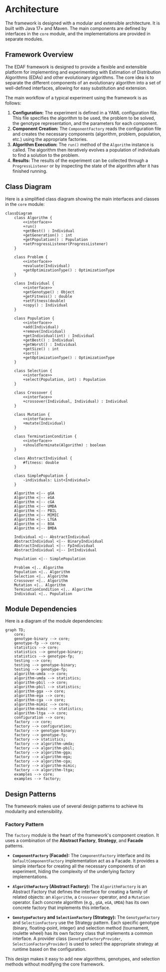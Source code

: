 # Architecture

The framework is designed with a modular and extensible architecture. It is built with Java 17+ and Maven.
The main components are defined by interfaces in the `core` module, and the implementations are provided in separate modules.

## Framework Overview

The EDAF framework is designed to provide a flexible and extensible platform for implementing and experimenting with Estimation of Distribution Algorithms (EDAs) and other evolutionary algorithms. The core idea is to separate the different components of an evolutionary algorithm into a set of well-defined interfaces, allowing for easy substitution and extension.

The main workflow of a typical experiment using the framework is as follows:

1.  **Configuration:** The experiment is defined in a YAML configuration file. This file specifies the algorithm to be used, the problem to be solved, the genotype representation, and the parameters for each component.
2.  **Component Creation:** The `ComponentFactory` reads the configuration file and creates the necessary components (algorithm, problem, population, etc.) using the appropriate factories.
3.  **Algorithm Execution:** The `run()` method of the `Algorithm` instance is called. The algorithm then iteratively evolves a population of individuals to find a solution to the problem.
4.  **Results:** The results of the experiment can be collected through a `ProgressListener` or by inspecting the state of the algorithm after it has finished running.

## Class Diagram

Here is a simplified class diagram showing the main interfaces and classes in the `core` module:

```mermaid
classDiagram
    class Algorithm {
        <<interface>>
        +run()
        +getBest() : Individual
        +getGeneration() : int
        +getPopulation() : Population
        +setProgressListener(ProgressListener)
    }

    class Problem {
        <<interface>>
        +evaluate(Individual)
        +getOptimizationType() : OptimizationType
    }

    class Individual {
        <<interface>>
        +getGenotype() : Object
        +getFitness() : double
        +setFitness(double)
        +copy() : Individual
    }

    class Population {
        <<interface>>
        +add(Individual)
        +remove(Individual)
        +getIndividual(int) : Individual
        +getBest() : Individual
        +getWorst() : Individual
        +getSize() : int
        +sort()
        +getOptimizationType() : OptimizationType
    }

    class Selection {
        <<interface>>
        +select(Population, int) : Population
    }

    class Crossover {
        <<interface>>
        +crossover(Individual, Individual) : Individual
    }

    class Mutation {
        <<interface>>
        +mutate(Individual)
    }

    class TerminationCondition {
        <<interface>>
        +shouldTerminate(Algorithm) : boolean
    }

    class AbstractIndividual {
        #fitness: double
    }

    class SimplePopulation {
        -individuals: List<Individual>
    }

    Algorithm <|-- gGA
    Algorithm <|-- eGA
    Algorithm <|-- cGA
    Algorithm <|-- UMDA
    Algorithm <|-- PBIL
    Algorithm <|-- MIMIC
    Algorithm <|-- LTGA
    Algorithm <|-- BOA
    Algorithm <|-- BMDA

    Individual <|-- AbstractIndividual
    AbstractIndividual <|-- BinaryIndividual
    AbstractIndividual <|-- FpIndividual
    AbstractIndividual <|-- IntIndividual

    Population <|-- SimplePopulation

    Problem <|.. Algorithm
    Population <|.. Algorithm
    Selection <|.. Algorithm
    Crossover <|.. Algorithm
    Mutation <|.. Algorithm
    TerminationCondition <|.. Algorithm
    Individual <|.. Population

```

## Module Dependencies

Here is a diagram of the module dependencies:

```mermaid
graph TD;
    core;
    genotype-binary --> core;
    genotype-fp --> core;
    statistics --> core;
    statistics --> genotype-binary;
    statistics --> genotype-fp;
    testing --> core;
    testing --> genotype-binary;
    testing --> genotype-fp;
    algorithm-umda --> core;
    algorithm-umda --> statistics;
    algorithm-pbil --> core;
    algorithm-pbil --> statistics;
    algorithm-gga --> core;
    algorithm-ega --> core;
    algorithm-cga --> core;
    algorithm-mimic --> core;
    algorithm-mimic --> statistics;
    algorithm-ltga --> core;
    configuration --> core;
    factory --> core;
    factory --> configuration;
    factory --> genotype-binary;
    factory --> genotype-fp;
    factory --> statistics;
    factory --> algorithm-umda;
    factory --> algorithm-pbil;
    factory --> algorithm-gga;
    factory --> algorithm-ega;
    factory --> algorithm-cga;
    factory --> algorithm-mimic;
    factory --> algorithm-ltga;
    examples --> core;
    examples --> factory;
```

## Design Patterns

The framework makes use of several design patterns to achieve its modularity and extensibility.

### Factory Pattern

The `factory` module is the heart of the framework's component creation. It uses a combination of the **Abstract Factory**, **Strategy**, and **Facade** patterns.

*   **`ComponentFactory` (Facade):** The `ComponentFactory` interface and its `DefaultComponentFactory` implementation act as a Facade. It provides a simple interface for creating all the necessary components of an experiment, hiding the complexity of the underlying factory implementations.

*   **`AlgorithmFactory` (Abstract Factory):** The `AlgorithmFactory` is an Abstract Factory that defines the interface for creating a family of related objects: an `Algorithm`, a `Crossover` operator, and a `Mutation` operator. Each concrete algorithm (e.g., `gGA`, `eGA`, `UMDA`) has its own concrete factory that implements this interface.

*   **`GenotypeFactory` and `SelectionFactory` (Strategy):** The `GenotypeFactory` and `SelectionFactory` use the Strategy pattern. Each specific genotype (binary, floating-point, integer) and selection method (tournament, roulette wheel) has its own factory class that implements a common interface. A provider class (`GenotypeFactoryProvider`, `SelectionFactoryProvider`) is used to select the appropriate strategy at runtime based on the configuration.

This design makes it easy to add new algorithms, genotypes, and selection methods without modifying the core framework.
